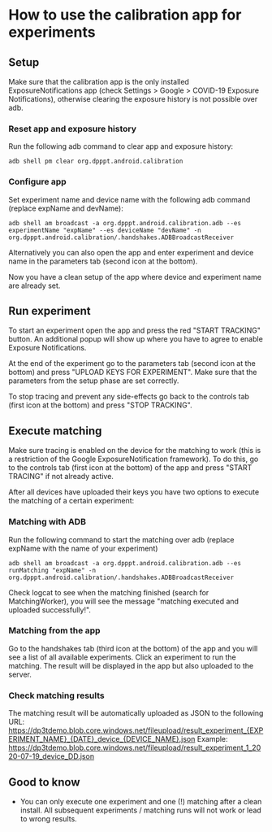 # How to use the calibration app for experiments

## Setup

Make sure that the calibration app is the only installed ExposureNotifications app (check Settings > Google > COVID-19 Exposure Notifications), otherwise clearing the exposure history is not possible over adb.

### Reset app and exposure history
Run the following adb command to clear app and exposure history:
```
adb shell pm clear org.dpppt.android.calibration
```

### Configure app
Set experiment name and device name with the following adb command (replace expName and devName):
```
adb shell am broadcast -a org.dpppt.android.calibration.adb --es experimentName "expName" --es deviceName "devName" -n org.dpppt.android.calibration/.handshakes.ADBBroadcastReceiver
```
Alternatively you can also open the app and enter experiment and device name in the parameters tab (second icon at the bottom).

Now you have a clean setup of the app where device and experiment name are already set.


## Run experiment
To start an experiment open the app and press the red "START TRACKING" button. An additional popup will show up where you have to agree to enable Exposure Notifications.

At the end of the experiment go to the parameters tab (second icon at the bottom) and press "UPLOAD KEYS FOR EXPERIMENT". Make sure that the parameters from the setup phase are set correctly.

To stop tracing and prevent any side-effects go back to the controls tab (first icon at the bottom) and press "STOP TRACKING".

## Execute matching

Make sure tracing is enabled on the device for the matching to work (this is a restriction of the Google ExposureNotification framework). To do this, go to the controls tab (first icon at the bottom) of the app and press "START TRACING" if not already active.

After all devices have uploaded their keys you have two options to execute the matching of a certain experiment:
### Matching with ADB
Run the following command to start the matching over adb (replace expName with the name of your experiment)
```
adb shell am broadcast -a org.dpppt.android.calibration.adb --es runMatching "expName" -n org.dpppt.android.calibration/.handshakes.ADBBroadcastReceiver
```
Check logcat to see when the matching finished (search for MatchingWorker), you will see the message "matching executed and uploaded successfully!".

### Matching from the app
Go to the handshakes tab (third icon at the bottom) of the app and you will see a list of all available experiments. Click an experiment to run the matching.
The result will be displayed in the app but also uploaded to the server.

### Check matching results
The matching result will be automatically uploaded as JSON to the following URL:
https://dp3tdemo.blob.core.windows.net/fileupload/result_experiment_{EXPERIMENT_NAME}_{DATE}_device_{DEVICE_NAME}.json
Example:
https://dp3tdemo.blob.core.windows.net/fileupload/result_experiment_1_2020-07-19_device_DD.json

## Good to know

- You can only execute one experiment and one (!) matching after a clean install. All subsequent experiments / matching runs will not work or lead to wrong results.